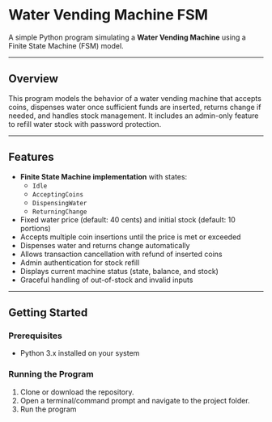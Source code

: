 # Water Vending Machine FSM

A simple Python program simulating a **Water Vending Machine** using a Finite State Machine (FSM) model.

---

## Overview

This program models the behavior of a water vending machine that accepts coins, dispenses water once sufficient funds are inserted, returns change if needed, and handles stock management. It includes an admin-only feature to refill water stock with password protection.

---

## Features

- **Finite State Machine implementation** with states:  
  - `Idle`  
  - `AcceptingCoins`  
  - `DispensingWater`  
  - `ReturningChange`
- Fixed water price (default: 40 cents) and initial stock (default: 10 portions)
- Accepts multiple coin insertions until the price is met or exceeded
- Dispenses water and returns change automatically
- Allows transaction cancellation with refund of inserted coins
- Admin authentication for stock refill
- Displays current machine status (state, balance, and stock)
- Graceful handling of out-of-stock and invalid inputs

---

## Getting Started

### Prerequisites

- Python 3.x installed on your system

### Running the Program

1. Clone or download the repository.
2. Open a terminal/command prompt and navigate to the project folder.
3. Run the program